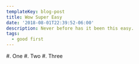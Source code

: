 ```yaml
---
templateKey: blog-post
title: Wow Super Easy
date: '2018-08-01T22:39:52-06:00'
description: Never before has it been this easy.
tags:
  - good first
---
```

#. One
#. Two
#. Three
